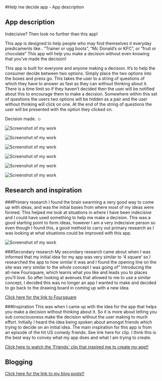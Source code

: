 #Help me decide app - App description

## App description

Indecisive? Then look no further than this app! This app is designed to help people who may find themselves it everyday predicaments like.. “Trainer or ugg boots”, “Mc Donald’s or KFC”, or “fruit or chocolate”This app will help you make a decision without even knowing that you’ve made the decision!    This app is built for everyone and anyone making a decision. It’s to help the consumer decide between two options. Simply place the two options into the boxes and press go. This takes the user to a string of questions of which they have to answer as fast as they can without thinking about it. There is a time limit so if they haven’t decided then the user will be notified about this to encourage them to make a decision. Somewhere within this set of questions the users two options will be hidden as a pair and the user without thinking will click on one. At the end of the string of questions the user will be presented with the option they clicked on. 

Decision made. ☺ 

![Screenshot of my work](http://www.fourthfloor.me/blogs/staak/files/2014/12/Screen-Shot-2014-12-05-at-00.39.18-1024x513.png)

![Screenshot of my work](http://www.fourthfloor.me/blogs/staak/files/2014/12/Screen-Shot-2014-12-06-at-01.34.30-1024x526.png)

![Screenshot of my work](http://www.fourthfloor.me/blogs/staak/files/2014/12/Screen-Shot-2014-12-05-at-01.49.55-1024x539.png)

![Screenshot of my work](http://www.fourthfloor.me/blogs/staak/files/2014/12/Screen-Shot-2014-12-05-at-00.46.43-1024x585.png)

![Screenshot of my work](http://www.fourthfloor.me/blogs/staak/files/2014/12/Screen-Shot-2014-12-05-at-01.49.34-1024x540.png)

![Screenshot of my work](http://www.fourthfloor.me/blogs/staak/files/2014/12/Screen-Shot-2014-12-05-at-01.51.08-1024x492.png)

 
## Research and inspiration 

###Primary research
I found the brain swarming a very good way to come up with ideas, and was the initial bases from where most of my ideas were formed. This helped me look at situations in where I have been indecisive and I could have used something to help me make a decision. This was a good starting point to form ideas, however I am a very indecisive person so even though I found this, a good method to carry out primary research as I was looking at what situations could be improved with this app. 

![Screenshot of my work](http://www.fourthfloor.me/blogs/staak/files/2014/10/IMG_2817.jpg)

###Secondary research
My secondary research came about when I was informed that my initial idea for my app was very similar to ‘4 square’ so I researched the app to how similar it was and I found the opening line on the site was very similar to the whole concept I was going of” Introducing the all-new Foursquare, which learns what you like and leads you to places you’ll love. So after looking at avenues that allowed to me to use a similar concept, I decided this was no longer an app I wanted to make and decided to go back to the drawing board in coming up with a new idea.  

[Click here for the link to Foursquare](https://foursquare.com)


###Inspiration
This was when I came up with the idea for the app that helps you make a decision without thinking about it. So it is more about letting you sub consciousness make the decision without the user making to much effort. Initially I heard the idea being spoken about amongst friends which trying to decide on an initial idea. The main inspiration for this app is from an episode of the hit US comedy friends. See link here for clip. I think this is the best way to convey what my app does and what I am trying to create.  

[Click here to watch the 'Friends' clip that inspired me to create my app!!](https://www.youtube.com/watch?v=jwziXSeabd4) 


## Blogging

[Click here for the link to my blog posts!!](http://www.fourthfloor.me/blogs/staak/)



